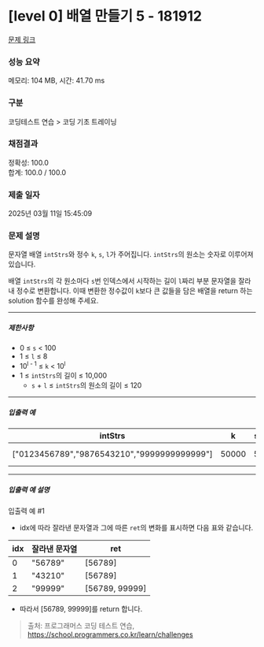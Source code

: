 # [level 0] 배열 만들기 5 - 181912 

[문제 링크](https://school.programmers.co.kr/learn/courses/30/lessons/181912) 

### 성능 요약

메모리: 104 MB, 시간: 41.70 ms

### 구분

코딩테스트 연습 > 코딩 기초 트레이닝

### 채점결과

정확성: 100.0<br/>합계: 100.0 / 100.0

### 제출 일자

2025년 03월 11일 15:45:09

### 문제 설명

<p style="user-select: auto !important;">문자열 배열 <code style="user-select: auto !important;">intStrs</code>와 정수 <code style="user-select: auto !important;">k</code>, <code style="user-select: auto !important;">s</code>, <code style="user-select: auto !important;">l</code>가 주어집니다. <code style="user-select: auto !important;">intStrs</code>의 원소는 숫자로 이루어져 있습니다. </p>

<p style="user-select: auto !important;">배열 <code style="user-select: auto !important;">intStrs</code>의 각 원소마다 <code style="user-select: auto !important;">s</code>번 인덱스에서 시작하는 길이 <code style="user-select: auto !important;">l</code>짜리 부분 문자열을 잘라내 정수로 변환합니다. 이때 변환한 정수값이 <code style="user-select: auto !important;">k</code>보다 큰 값들을 담은 배열을 return 하는 solution 함수를 완성해 주세요.</p>

<hr style="user-select: auto !important;">

<h5 style="user-select: auto !important;">제한사항</h5>

<ul style="user-select: auto !important;">
<li style="user-select: auto !important;">0 ≤ <code style="user-select: auto !important;">s</code> &lt; 100</li>
<li style="user-select: auto !important;">1 ≤ <code style="user-select: auto !important;">l</code> ≤ 8</li>
<li style="user-select: auto !important;">10<sup style="user-select: auto !important;">l - 1</sup> ≤ <code style="user-select: auto !important;">k</code> &lt; 10<sup style="user-select: auto !important;">l</sup></li>
<li style="user-select: auto !important;">1 ≤ <code style="user-select: auto !important;">intStrs</code>의 길이 ≤ 10,000

<ul style="user-select: auto !important;">
<li style="user-select: auto !important;"><code style="user-select: auto !important;">s</code> + <code style="user-select: auto !important;">l</code> ≤ <code style="user-select: auto !important;">intStrs</code>의 원소의 길이 ≤ 120</li>
</ul></li>
</ul>

<hr style="user-select: auto !important;">

<h5 style="user-select: auto !important;">입출력 예</h5>
<table class="table" style="user-select: auto !important;">
        <thead style="user-select: auto !important;"><tr style="user-select: auto !important;">
<th style="user-select: auto !important;">intStrs</th>
<th style="user-select: auto !important;">k</th>
<th style="user-select: auto !important;">s</th>
<th style="user-select: auto !important;">l</th>
<th style="user-select: auto !important;">result</th>
</tr>
</thead>
        <tbody style="user-select: auto !important;"><tr style="user-select: auto !important;">
<td style="user-select: auto !important;">["0123456789","9876543210","9999999999999"]</td>
<td style="user-select: auto !important;">50000</td>
<td style="user-select: auto !important;">5</td>
<td style="user-select: auto !important;">5</td>
<td style="user-select: auto !important;">[56789, 99999]</td>
</tr>
</tbody>
      </table>
<hr style="user-select: auto !important;">

<h5 style="user-select: auto !important;">입출력 예 설명</h5>

<p style="user-select: auto !important;">입출력 예 #1</p>

<ul style="user-select: auto !important;">
<li style="user-select: auto !important;">idx에 따라 잘라낸 문자열과 그에 따른 <code style="user-select: auto !important;">ret</code>의 변화를 표시하면 다음 표와 같습니다.</li>
</ul>
<table class="table" style="user-select: auto !important;">
        <thead style="user-select: auto !important;"><tr style="user-select: auto !important;">
<th style="user-select: auto !important;">idx</th>
<th style="user-select: auto !important;">잘라낸 문자열</th>
<th style="user-select: auto !important;">ret</th>
</tr>
</thead>
        <tbody style="user-select: auto !important;"><tr style="user-select: auto !important;">
<td style="user-select: auto !important;">0</td>
<td style="user-select: auto !important;">"56789"</td>
<td style="user-select: auto !important;">[56789]</td>
</tr>
<tr style="user-select: auto !important;">
<td style="user-select: auto !important;">1</td>
<td style="user-select: auto !important;">"43210"</td>
<td style="user-select: auto !important;">[56789]</td>
</tr>
<tr style="user-select: auto !important;">
<td style="user-select: auto !important;">2</td>
<td style="user-select: auto !important;">"99999"</td>
<td style="user-select: auto !important;">[56789, 99999]</td>
</tr>
</tbody>
      </table>
<ul style="user-select: auto !important;">
<li style="user-select: auto !important;">따라서 [56789, 99999]를 return 합니다.</li>
</ul>


> 출처: 프로그래머스 코딩 테스트 연습, https://school.programmers.co.kr/learn/challenges